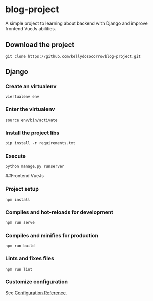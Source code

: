 # blog-project

A simple project to learning about backend with Django and improve frontend VueJs abilities.

## Download the project
```
git clone https://github.com/kellydosocorro/blog-project.git
```

## Django

### Create an virtualenv
```
viertualenv env
```

### Enter the virtualenv
```
source env/bin/activate
```

### Install the project libs
```
pip install -r requirements.txt
```

### Execute
```
python manage.py runserver
```

##Frontend VueJs

### Project setup
```
npm install
```

### Compiles and hot-reloads for development
```
npm run serve
```

### Compiles and minifies for production
```
npm run build
```

### Lints and fixes files
```
npm run lint
```

### Customize configuration
See [Configuration Reference](https://cli.vuejs.org/config/).

